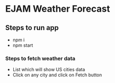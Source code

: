# EJAM Weather Forecast

## Steps to run app

- npm i
- npm start

### Steps to fetch weather data

- List which will show US cities data
- Click on any city and click on Fetch button
